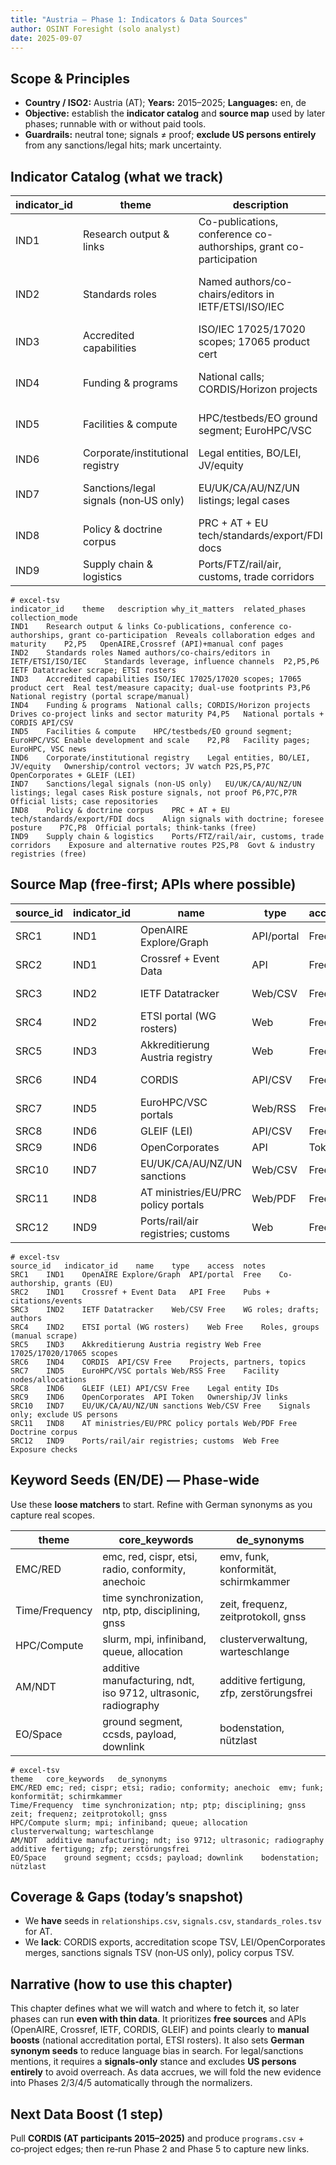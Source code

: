 ```yaml
---
title: "Austria — Phase 1: Indicators & Data Sources"
author: OSINT Foresight (solo analyst)
date: 2025-09-07
---
```


## Scope & Principles
- **Country / ISO2:** Austria (AT); **Years:** 2015–2025; **Languages:** en, de
- **Objective:** establish the **indicator catalog** and **source map** used by later phases; runnable with or without paid tools.
- **Guardrails:** neutral tone; signals ≠ proof; **exclude US persons entirely** from any sanctions/legal hits; mark uncertainty.

## Indicator Catalog (what we track)

| indicator_id | theme | description | why_it_matters | related_phases | collection_mode |
|---|---|---|---|---|---|
| IND1 | Research output & links | Co-publications, conference co-authorships, grant co-participation | Reveals collaboration edges and maturity | P2, P5 | OpenAIRE, Crossref (API) + manual conf pages |
| IND2 | Standards roles | Named authors/co-chairs/editors in IETF/ETSI/ISO/IEC | Standards leverage, influence channels | P2, P5, P6 | IETF Datatracker scrape; ETSI rosters |
| IND3 | Accredited capabilities | ISO/IEC 17025/17020 scopes; 17065 product cert | Real test/measure capacity; dual-use footprints | P3, P6 | National registry (portal scrape/manual) |
| IND4 | Funding & programs | National calls; CORDIS/Horizon projects | Drives co-project links and sector maturity | P4, P5 | National portals + CORDIS API/CSV |
| IND5 | Facilities & compute | HPC/testbeds/EO ground segment; EuroHPC/VSC | Enable development and scale | P2, P8 | Facility pages; EuroHPC, VSC news |
| IND6 | Corporate/institutional registry | Legal entities, BO/LEI, JV/equity | Ownership/control vectors; JV watch | P2S, P5, P7C | OpenCorporates + GLEIF (LEI) |
| IND7 | Sanctions/legal signals (non‑US only) | EU/UK/CA/AU/NZ/UN listings; legal cases | Risk posture signals, not proof | P6, P7C, P7R | Official lists; case repositories |
| IND8 | Policy & doctrine corpus | PRC + AT + EU tech/standards/export/FDI docs | Align signals with doctrine; foresee posture | P7C, P8 | Official portals; think‑tanks (free) |
| IND9 | Supply chain & logistics | Ports/FTZ/rail/air, customs, trade corridors | Exposure and alternative routes | P2S, P8 | Govt & industry registries (free) |

```text
# excel-tsv
indicator_id	theme	description	why_it_matters	related_phases	collection_mode
IND1	Research output & links	Co-publications, conference co-authorships, grant co-participation	Reveals collaboration edges and maturity	P2,P5	OpenAIRE,Crossref (API)+manual conf pages
IND2	Standards roles	Named authors/co-chairs/editors in IETF/ETSI/ISO/IEC	Standards leverage, influence channels	P2,P5,P6	IETF Datatracker scrape; ETSI rosters
IND3	Accredited capabilities	ISO/IEC 17025/17020 scopes; 17065 product cert	Real test/measure capacity; dual-use footprints	P3,P6	National registry (portal scrape/manual)
IND4	Funding & programs	National calls; CORDIS/Horizon projects	Drives co-project links and sector maturity	P4,P5	National portals + CORDIS API/CSV
IND5	Facilities & compute	HPC/testbeds/EO ground segment; EuroHPC/VSC	Enable development and scale	P2,P8	Facility pages; EuroHPC, VSC news
IND6	Corporate/institutional registry	Legal entities, BO/LEI, JV/equity	Ownership/control vectors; JV watch	P2S,P5,P7C	OpenCorporates + GLEIF (LEI)
IND7	Sanctions/legal signals (non‑US only)	EU/UK/CA/AU/NZ/UN listings; legal cases	Risk posture signals, not proof	P6,P7C,P7R	Official lists; case repositories
IND8	Policy & doctrine corpus	PRC + AT + EU tech/standards/export/FDI docs	Align signals with doctrine; foresee posture	P7C,P8	Official portals; think‑tanks (free)
IND9	Supply chain & logistics	Ports/FTZ/rail/air, customs, trade corridors	Exposure and alternative routes	P2S,P8	Govt & industry registries (free)
```

## Source Map (free-first; APIs where possible)

| source_id | indicator_id | name | type | access | notes |
|---|---|---|---|---|---|
| SRC1 | IND1 | OpenAIRE Explore/Graph | API/portal | Free | Co-authorship, grants (EU) |
| SRC2 | IND1 | Crossref + Event Data | API | Free | Pubs + citations/events |
| SRC3 | IND2 | IETF Datatracker | Web/CSV | Free | WG roles; drafts; authors |
| SRC4 | IND2 | ETSI portal (WG rosters) | Web | Free | Roles, groups (manual scrape) |
| SRC5 | IND3 | Akkreditierung Austria registry | Web | Free | 17025/17020/17065 scopes |
| SRC6 | IND4 | CORDIS | API/CSV | Free | Projects, partners, topics |
| SRC7 | IND5 | EuroHPC/VSC portals | Web/RSS | Free | Facility nodes/allocations |
| SRC8 | IND6 | GLEIF (LEI) | API/CSV | Free | Legal entity IDs |
| SRC9 | IND6 | OpenCorporates | API | Token | Ownership/JV links |
| SRC10 | IND7 | EU/UK/CA/AU/NZ/UN sanctions | Web/CSV | Free | Signals only; exclude US persons |
| SRC11 | IND8 | AT ministries/EU/PRC policy portals | Web/PDF | Free | Doctrine corpus |
| SRC12 | IND9 | Ports/rail/air registries; customs | Web | Free | Exposure checks |

```text
# excel-tsv
source_id	indicator_id	name	type	access	notes
SRC1	IND1	OpenAIRE Explore/Graph	API/portal	Free	Co-authorship, grants (EU)
SRC2	IND1	Crossref + Event Data	API	Free	Pubs + citations/events
SRC3	IND2	IETF Datatracker	Web/CSV	Free	WG roles; drafts; authors
SRC4	IND2	ETSI portal (WG rosters)	Web	Free	Roles, groups (manual scrape)
SRC5	IND3	Akkreditierung Austria registry	Web	Free	17025/17020/17065 scopes
SRC6	IND4	CORDIS	API/CSV	Free	Projects, partners, topics
SRC7	IND5	EuroHPC/VSC portals	Web/RSS	Free	Facility nodes/allocations
SRC8	IND6	GLEIF (LEI)	API/CSV	Free	Legal entity IDs
SRC9	IND6	OpenCorporates	API	Token	Ownership/JV links
SRC10	IND7	EU/UK/CA/AU/NZ/UN sanctions	Web/CSV	Free	Signals only; exclude US persons
SRC11	IND8	AT ministries/EU/PRC policy portals	Web/PDF	Free	Doctrine corpus
SRC12	IND9	Ports/rail/air registries; customs	Web	Free	Exposure checks
```

## Keyword Seeds (EN/DE) — Phase‑wide
Use these **loose matchers** to start. Refine with German synonyms as you capture real scopes.

| theme | core_keywords | de_synonyms |
|---|---|---|
| EMC/RED | emc, red, cispr, etsi, radio, conformity, anechoic | emv, funk, konformität, schirmkammer |
| Time/Frequency | time synchronization, ntp, ptp, disciplining, gnss | zeit, frequenz, zeitprotokoll, gnss |
| HPC/Compute | slurm, mpi, infiniband, queue, allocation | clusterverwaltung, warteschlange |
| AM/NDT | additive manufacturing, ndt, iso 9712, ultrasonic, radiography | additive fertigung, zfp, zerstörungsfrei |
| EO/Space | ground segment, ccsds, payload, downlink | bodenstation, nützlast |

```text
# excel-tsv
theme	core_keywords	de_synonyms
EMC/RED	emc; red; cispr; etsi; radio; conformity; anechoic	emv; funk; konformität; schirmkammer
Time/Frequency	time synchronization; ntp; ptp; disciplining; gnss	zeit; frequenz; zeitprotokoll; gnss
HPC/Compute	slurm; mpi; infiniband; queue; allocation	clusterverwaltung; warteschlange
AM/NDT	additive manufacturing; ndt; iso 9712; ultrasonic; radiography	additive fertigung; zfp; zerstörungsfrei
EO/Space	ground segment; ccsds; payload; downlink	bodenstation; nützlast
```

## Coverage & Gaps (today’s snapshot)
- We **have** seeds in `relationships.csv`, `signals.csv`, `standards_roles.tsv` for AT.
- We **lack**: CORDIS exports, accreditation scope TSV, LEI/OpenCorporates merges, sanctions signals TSV (non‑US only), policy corpus TSV.

## Narrative (how to use this chapter)
This chapter defines what we will watch and where to fetch it, so later phases can run **even with thin data**. It prioritizes **free sources** and APIs (OpenAIRE, Crossref, IETF, CORDIS, GLEIF) and points clearly to **manual boosts** (national accreditation portal, ETSI rosters). It also sets **German synonym seeds** to reduce language bias in search. For legal/sanctions mentions, it requires a **signals‑only** stance and excludes **US persons entirely** to avoid overreach. As data accrues, we will fold the new evidence into Phases 2/3/4/5 automatically through the normalizers.

## Next Data Boost (1 step)
Pull **CORDIS (AT participants 2015–2025)** and produce `programs.csv` + co‑project edges; then re‑run Phase 2 and Phase 5 to capture new links.

